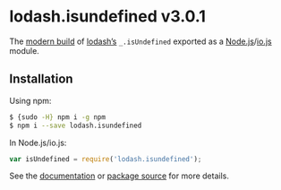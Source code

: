 # lodash.isundefined v3.0.1

The [modern build](https://github.com/lodash/lodash/wiki/Build-Differences) of [lodash’s](https://lodash.com/) `_.isUndefined` exported as a [Node.js](http://nodejs.org/)/[io.js](https://iojs.org/) module.

## Installation

Using npm:

```bash
$ {sudo -H} npm i -g npm
$ npm i --save lodash.isundefined
```

In Node.js/io.js:

```js
var isUndefined = require('lodash.isundefined');
```

See the [documentation](https://lodash.com/docs#isUndefined) or [package source](https://github.com/lodash/lodash/blob/3.0.1-npm-packages/lodash.isundefined) for more details.
